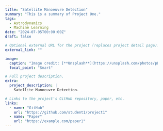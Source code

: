 ```yaml
---
title: "Satellite Manoeuvre Detection"
summary: "This is a summary of Project One."
tags:
  - Astrodynamics
  - Machine Learning
date: "2024-07-05T00:00:00Z"
draft: false

# Optional external URL for the project (replaces project detail page).
external_link: ""

image:
  caption: "Image credit: [**Unsplash**](https://unsplash.com/photos/pLCdAaMFLTE)"
  focal_point: "Smart"

# Full project description.
extra:
  project_description: |
    Satellite Manoeuvre Detection.

# Links to the project's GitHub repository, paper, etc.
links:
  - name: "GitHub"
    url: "https://github.com/student1/project1"
  - name: "Paper"
    url: "https://example.com/paper1"
---
```

